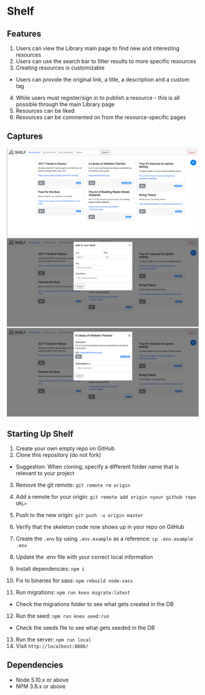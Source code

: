 # Shelf

## Features

1. Users can view the Library main page to find new and interesting resources
2. Users can use the search bar to filter results to more specific resources
3. Creating resources is customizable
  - Users can provide the original link, a title, a description and a custom tag
4. While users must register/sign in to publish a resource - this is all possible through the main Library page
5. Resources can be liked
6. Resources can be commented on from the resource-specific pages

## Captures

![Shelf Library: Home Page](https://github.com/BugleJones/Shelf/blob/master/docs/TheLibrary.png)
![Add to Your Shelf](https://github.com/BugleJones/Shelf/blob/master/docs/AddToShelf.png)
![Resource From the Main Library](https://github.com/BugleJones/Shelf/blob/master/docs/ResourcePage.png)

## Starting Up Shelf

1. Create your own empty repo on GitHub
2. Clone this repository (do not fork)
  - Suggestion: When cloning, specify a different folder name that is relevant to your project
3. Remove the git remote: `git remote rm origin`
4. Add a remote for your origin: `git remote add origin <your github repo URL>`
5. Push to the new origin: `git push -u origin master`
6. Verify that the skeleton code now shows up in your repo on GitHub

7. Create the `.env` by using `.env.example` as a reference: `cp .env.example .env`
8. Update the .env file with your correct local information
9. Install dependencies: `npm i`
10. Fix to binaries for sass: `npm rebuild node-sass`
11. Run migrations: `npm run knex migrate:latest`
  - Check the migrations folder to see what gets created in the DB
12. Run the seed: `npm run knex seed:run`
  - Check the seeds file to see what gets seeded in the DB
13. Run the server: `npm run local`
14. Visit `http://localhost:8080/`

## Dependencies

- Node 5.10.x or above
- NPM 3.8.x or above
